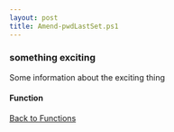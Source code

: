 ```yaml
---
layout: post
title: Amend-pwdLastSet.ps1
---
```


### something exciting

Some information about the exciting thing

#### Function

<script src="https://gist-it.appspot.com/github.com/BanterBoy/scripts-blog/blob/master/PowerShell/functions/activeDirectory/Amend-pwdLastSet.ps1"></script>

<a href="/menu/_pages/functions.html">Back to Functions</a>
